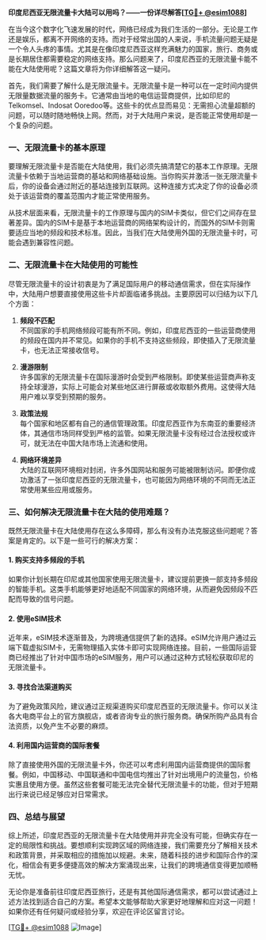 **印度尼西亚无限流量卡大陆可以用吗？——一份详尽解答[[TG💪+ @esim1088](https://t.me/s/esim1088)]**

在当今这个数字化飞速发展的时代，网络已经成为我们生活的一部分。无论是工作还是娱乐，都离不开网络的支持。而对于经常出国的人来说，手机流量问题无疑是一个令人头疼的事情。尤其是在像印度尼西亚这样充满魅力的国家，旅行、商务或是长期居住都需要稳定的网络支持。那么问题来了，印度尼西亚的无限流量卡能不能在大陆使用呢？这篇文章将为你详细解答这一疑问。

首先，我们需要了解什么是无限流量卡。无限流量卡是一种可以在一定时间内提供无限量数据流量的服务卡。它通常由当地的电信运营商提供，比如印尼的Telkomsel、Indosat Ooredoo等。这些卡的优点显而易见：无需担心流量超额的问题，可以随时随地畅快上网。然而，对于大陆用户来说，是否能正常使用却是一个复杂的问题。

### 一、无限流量卡的基本原理

要理解无限流量卡是否能在大陆使用，我们必须先搞清楚它的基本工作原理。无限流量卡依赖于当地运营商的基站和网络基础设施。当你购买并激活一张无限流量卡后，你的设备会通过附近的基站连接到互联网。这种连接方式决定了你的设备必须处于该运营商的覆盖范围内才能正常使用服务。

从技术层面来看，无限流量卡的工作原理与国内的SIM卡类似，但它们之间存在显著差异。国内的SIM卡是基于本地运营商的网络架构设计的，而国外的SIM卡则需要适应当地的频段和技术标准。因此，当我们在大陆使用外国的无限流量卡时，可能会遇到兼容性问题。

### 二、无限流量卡在大陆使用的可能性

尽管无限流量卡的设计初衷是为了满足国际用户的移动通信需求，但在实际操作中，大陆用户想要直接使用这些卡片却面临诸多挑战。主要原因可以归结为以下几个方面：

1. **频段不匹配**  
   不同国家的手机网络频段可能有所不同。例如，印度尼西亚的一些运营商使用的频段在国内并不常见。如果你的手机不支持这些频段，即使插入了无限流量卡，也无法正常接收信号。

2. **漫游限制**  
   许多国家的无限流量卡在国际漫游时会受到严格限制。即使某些运营商声称支持全球漫游，实际上可能会对某些地区进行屏蔽或收取额外费用。这使得大陆用户难以享受到预期的服务。

3. **政策法规**  
   每个国家和地区都有自己的通信管理政策。印度尼西亚作为东南亚的重要经济体，其通信市场同样受到严格的监管。如果无限流量卡没有经过合法授权或许可，就无法在中国大陆市场上流通和使用。

4. **网络环境差异**  
   大陆的互联网环境相对封闭，许多外国网站和服务可能被限制访问。即便你成功激活了一张印度尼西亚的无限流量卡，也可能因为网络环境的不同而无法正常使用某些应用或服务。

### 三、如何解决无限流量卡在大陆的使用难题？

既然无限流量卡在大陆使用存在这么多障碍，那么有没有办法克服这些问题呢？答案是肯定的。以下是一些可行的解决方案：

#### 1. 购买支持多频段的手机
如果你计划长期在印尼或其他国家使用无限流量卡，建议提前更换一部支持多频段的智能手机。这类手机能够更好地适配不同国家的网络环境，从而避免因频段不匹配而导致的信号问题。

#### 2. 使用eSIM技术
近年来，eSIM技术逐渐普及，为跨境通信提供了新的选择。eSIM允许用户通过云端下载虚拟SIM卡，无需物理插入实体卡即可实现网络连接。目前，一些国际运营商已经推出了针对中国市场的eSIM服务，用户可以通过这种方式轻松获取印尼的无限流量卡。

#### 3. 寻找合法渠道购买
为了避免政策风险，建议通过正规渠道购买印度尼西亚的无限流量卡。你可以关注各大电商平台上的官方旗舰店，或者咨询专业的旅行服务商。确保所购产品具有合法资质，以免产生不必要的麻烦。

#### 4. 利用国内运营商的国际套餐
除了直接使用外国的无限流量卡外，你还可以考虑利用国内运营商提供的国际套餐。例如，中国移动、中国联通和中国电信均推出了针对出境用户的流量包，价格实惠且使用方便。虽然这些套餐可能无法完全替代无限流量卡的功能，但对于短期出行来说已经足够应对日常需求。

### 四、总结与展望

综上所述，印度尼西亚的无限流量卡在大陆使用并非完全没有可能，但确实存在一定的局限性和挑战。要想顺利实现跨区域的网络连接，我们需要充分了解相关技术和政策背景，并采取相应的措施加以规避。未来，随着科技的进步和国际合作的深化，相信会有更多便捷高效的解决方案涌现出来，让我们的跨境通信变得更加顺畅无忧。

无论你是准备前往印度尼西亚旅行，还是有其他国际通信需求，都可以尝试通过上述方法找到适合自己的方案。希望本文能够帮助大家更好地理解和应对这一问题！如果你还有任何疑问或经验分享，欢迎在评论区留言讨论。

[[TG💪+ @esim1088](https://t.me/s/esim1088) ![Image](https://i.postimg.cc/4NQfJmqS/Snipaste-2025-05-13-00-14-12.png)]